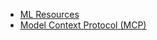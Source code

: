 - [ML Resources](./ML%20Resources.md)
- [Model Context Protocol (MCP)](./Model%20Context%20Protocol%20(MCP).md)
